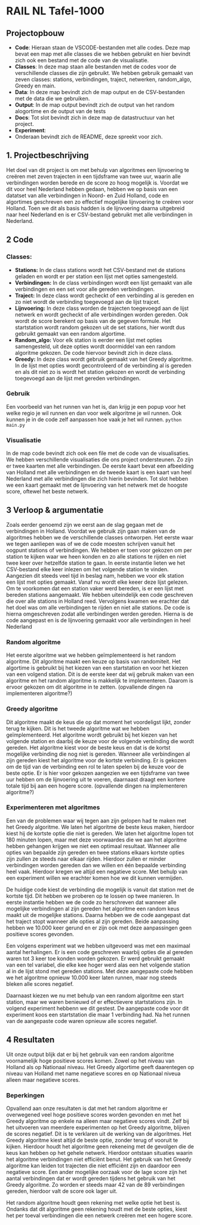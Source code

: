 # RAIL NL Tafel-1000


## Projectopbouw

- **Code**: Hieraan staan de VSCODE-bestanden met alle codes. Deze map bevat een map met alle classes die we hebben gebruikt en hier bevindt zich ook een bestand met de code van de visualisatie.
- **Classes**: In deze map staan alle bestanden met de codes voor de verschillende classes die zijn gebruikt. We hebben gebruik gemaakt van zeven classes: stations, verbindingen, traject, netwerken, random_algo, Greedy en main. 
- **Data**: In deze map bevindt zich de map output en de CSV-bestanden met de data die we gebruiken.
- **Output**: In de map output bevindt zich de output van het random alogortime en de output van de tests
- **Docs**: Tot slot bevindt zich in deze map de datastructuur van het project.
- **Experiment**: 
- Onderaan bevindt zich de README, deze spreekt voor zich.

## 1. Projectbeschrijving

Het doel van dit project is om met behulp van algoritmes een lijnvoering te creëren met zeven trajecten in een tijdsframe van twee uur, waarin alle verbindingen worden berede en de score zo hoog mogelijk is. 
Voordat we dit voor heel Nederland hebben gedaan, hebben we op basis van een datatset van alle verbindingen in Noord- en Zuid Holland, code en algortimes geschreven een zo effectief mogelijke lijnvoering te creëren voor Holland. Toen we dit als basis hadden is de lijnvoering daarna uitgebreid naar heel Nederland en is er CSV-bestand gebruikt met alle verbindingen in Nederland. 

## 2 Code

### Classes:
- **Stations:** In de class stations wordt het CSV-bestand met de stations geladen en wordt er per station een lijst met opties samengesteld. 
- **Verbindingen:** In de class verbindingen wordt een lijst gemaakt van alle verbindingen en een set voor alle gereden verbindingen. 
- **Traject:** In deze class wordt gecheckt of een verbinding al is gereden en zo niet wordt de verbinding toegevoegd aan de lijst trajcet.
- **Lijnvoering:** In deze class worden de trajecten toegevoegd aan de lijst netwerk en wordt gecheckt of alle verbindingen worden gereden. Ook wordt de score berekent op basis van de gegeven formule. Het startstation wordt random gekozen uit de set stations, hier wordt dus gebruikt gemaakt van een random algortime.
- **Random_algo:** Voor elk station is eerder een lijst met opties samengesteld, uit deze opties wordt doormiddel van een random algoritme gekozen. De code hiervoor bevindt zich in deze class.
- **Greedy:** In deze class wordt gebruik gemaakt van het Greedy algoritme. In de lijst met opties wordt gecontroleerd of de verbinding al is gereden en als dit niet zo is wordt het station gekozen en wordt de verbinding toegevoegd aan de lijst met gereden verbindingen.

### Gebruik
Een voorbeeld van het runnen van het is, dan krijg je een popup voor het welke regio je wil runnen en dan voor welk algoritme je wil runnen. Ook kunnen je in de code zelf aanpassen hoe vaak je het wil runnen.
`python main.py`

### Visualisatie

In de map code bevindt zich ook een file met de code van de visualisaties. We hebben verschillende visualisaties die ons project ondersteunen. Zo zijn er twee kaarten met alle verbindingen. De eerste kaart bevat een afbeelding van Holland met alle verbindingen en de tweede kaart is een kaart van heel Nederland met alle verbindingen die zich hierin bevinden. Tot slot hebben we een kaart gemaakt met de lijnvoering van het netwerk met de hoogste score, oftewel het beste netwerk.

## 3 Verloop & argumentatie

Zoals eerder genoemd zijn we eerst aan de slag gegaan met de verbindingen in Holland. Voordat we gebruik zijn gaan maken van de algoritmes hebben we de verschillende classes ontworpen. Het eerste waar we tegen aanliepen was of we de code moesten schrijven vanuit het oogpunt stations of verbindingen. We hebben er toen voor gekozen om per station te kijken waar we heen konden en zo alle stations te rijden en niet twee keer over hetzelfde station te gaan. In eerste instantie lieten we het CSV-bestand elke keer inlezen om het volgende station te vinden. Aangezien dit steeds veel tijd in beslag nam, hebben we voor elk station een lijst met opties gemaakt. Vanaf nu wordt elke keeer deze lijst gelezen. Om te voorkomen dat een station vaker werd bereden, is er een lijst met bereden stations aangemaakt. We hebben uiteindelijk een code geschreven die over alle stations in Holland reed. Vervolgens kwamen we erachter dat het doel was om alle verbindingen te rijden en niet alle stations. De code is hierna omgeschreven zodat alle verbindingen werden gereden. Hierna is de code aangepast en is de lijnvoering gemaakt voor alle verbindingen in heel Nederland

### Random algoritme

Het eerste algoritme wat we hebben geïmplementeerd is het random algoritme. Dit algoritme maakt een keuze op basis van randomiteit. Het algortime is gebruikt bij het kiezen van een startstation en voor het kiezen van een volgend station. Dit is de eerste keer dat wij gebruik maken van een algoritme en het random algoritme is makkelijk te implementeren. Daarom is ervoor gekozen om dit algoritme in te zetten. (opvallende dingen na implementeren algoritme?)

### Greedy algoritme

Dit algoritme maakt de keus die op dat moment het voordeligst lijkt, zonder terug te kijken. Dit is het tweede algoritme wat we hebben geïmplementeerd. Het algoritme wordt gebruikt bij het kiezen van het volgende station en daarbij de keuze voor de volgende verbinding die wordt gereden. Het algoritme kiest voor de beste keus en dat is de kortst mogelijke verbinding die nog niet is gereden. Wanneer alle verbindingen al zijn gereden kiest het algoritme voor de kortste verbinding. Er is gekozen om de tijd van de verbinding een rol te laten spelen bij de keuze voor de beste optie. Er is hier voor gekozen aangezien we een tijdsframe van twee uur hebben om de lijnvoering uit te voeren, daarnaast draagt een kortere totale tijd bij aan een hogere score. (opvallende dingen na implementeren algoritme?)

### Experimenteren met algoritmes

Een van de problemen waar wij tegen aan zijn gelopen had te maken met het Greedy algoritme. We laten het algoritme de beste keus maken, hierdoor kiest hij de kortste optie die niet is gereden. We laten het algoritme lopen tot 180 minuten lopen, maar met deze voorwaardes die we aan het algoritme hebben gehangen krijgen we niet een optimaal resultaat. Wanneer alle opties van bepaalde zijn gereden en  twee stations elkaars kortste opties zijn zullen ze steeds naar elkaar rijden. Hierdoor zullen er minder verbindingen worden gereden dan we willen en één bepaalde verbinding heel vaak. Hierdoor kregen we altijd een negatieve score. Met behulp van een experiment willen we erachter komen hoe we dit kunnen vermijden.

De huidige code kiest de verbinding die mogelijk is vanuit dat station met de kortste tijd. Dit hebben we proberen op te lossen op twee manieren. In eerste instantie hebben we de code zo herschreven dat wanneer alle mogelijke verbindingen al zijn gereden het algoritme een random keus maakt uit de mogelijke stations. Daarna hebben we de code aangepast dat het traject stopt wanneer alle opties al zijn gereden. Beide aanpassing hebben we 10.000 keer gerund en er zijn ook met deze aanpassingen geen positieve scores gevonden. 

Een volgens experiment wat we hebben uitgevoerd was met een maximaal aantal herhalingen. Er is een code geschreven waarbij opties die al gereden waren tot 3 keer toe konden worden gekozen. Er werd gebruikt gemaakt van een tel variabel, die elke kee hoger werd alas een het volgende station al in de lijst stond met gereden stations. Met deze aangepaste code hebben we het algoritme opnieuw 10.000 keer laten runnen, maar nog steeds bleken alle scores negatief. 

Daarnaast kiezen we nu met behulp van een random algoritme een start station, maar we waren benieuwd of er effectievere startstations zijn. In volgend experiment hebbenn we dit gestest. De aangepaste code voor dit experiment koos een startstation die maar 1 verbinding had. Na het runnen van de aangepaste code waren opnieuw alle scores negatief. 

## 4 Resultaten 

Uit onze output blijk dat er bij het gebruik van een random algoritme voornamelijk hoge positieve scores komen. Zowel op het niveau van Holland als op Nationaal niveau. Het Greedy algortime geeft daarentegen op niveau van Holland met name negatieve scores en op Nationaal niveua alleen maar negatieve scores. 

### Beperkingen

Opvallend aan onze resultaten is dat met het random algoritme er overwegened veel hoge positieve scores worden gevonden en met het Greedy algoritme op enkele na alleen maar negatieve scores vindt. Zelf bij het uitvoeren van meerdere experimenten op het Greedy algoritme, blijven de scores negatief. Dit is te verklaren uit de werking van de algoritmes. Het Greedy algoritme kiest altijd de beste optie, zonder terug of vooruit te kijken. Hierdoor houdt het algoritme geen rekeneing met de gevolgen die de keus kan hebben op het gehele netwerk. Hierdoor ontstaan situaties waarin het algoritme verbindingen niet efficiënt benut. Het gebruik van het Greedy algoritme kan leiden tot trajecten die niet efficiënt zijn en daardoor een negatieve score. Een ander mogelijke oorzaak voor de lage score zijn het aantal verbindingen dat er wordt gereden tijdens het gebruik van het Greedy algoritme. Zo worden er steeds maar 42 van de 89 verbindingen gereden, hierdoor valt de score ook lager uit. 

Het random algoritme houdt geen rekening met welke optie het best is. Ondanks dat dit algoritme geen rekening houdt met de beste opties, kiest het per toeval verbindingen die een netwerk creëren met een hogere score. 
